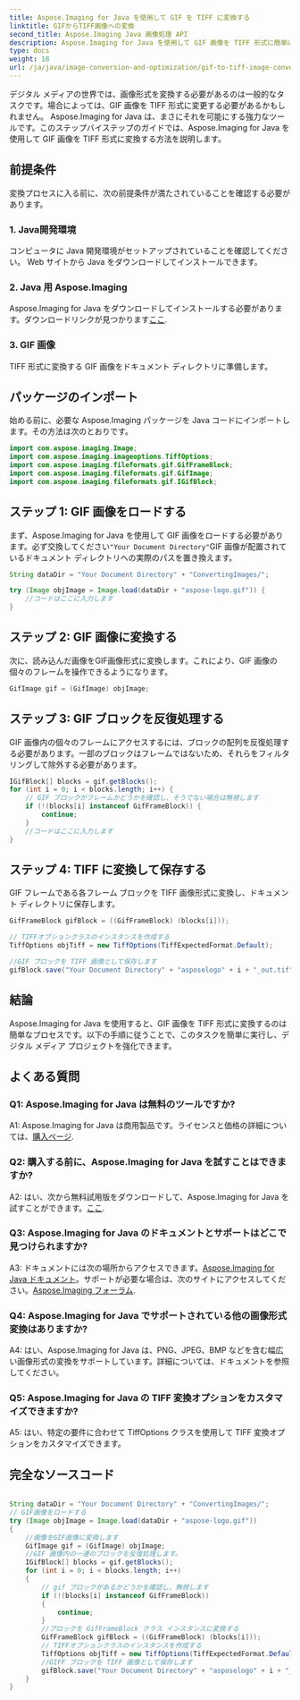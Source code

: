 ```yaml
---
title: Aspose.Imaging for Java を使用して GIF を TIFF に変換する
linktitle: GIFからTIFF画像への変換
second_title: Aspose.Imaging Java 画像処理 API
description: Aspose.Imaging for Java を使用して GIF 画像を TIFF 形式に簡単に変換する方法を学びます。このステップバイステップ ガイドは、この強力なツールを使い始めるのに役立ちます。
type: docs
weight: 18
url: /ja/java/image-conversion-and-optimization/gif-to-tiff-image-conversion/
---
```

デジタル メディアの世界では、画像形式を変換する必要があるのは一般的なタスクです。場合によっては、GIF 画像を TIFF 形式に変更する必要があるかもしれません。 Aspose.Imaging for Java は、まさにそれを可能にする強力なツールです。このステップバイステップのガイドでは、Aspose.Imaging for Java を使用して GIF 画像を TIFF 形式に変換する方法を説明します。

## 前提条件

変換プロセスに入る前に、次の前提条件が満たされていることを確認する必要があります。

### 1. Java開発環境

コンピュータに Java 開発環境がセットアップされていることを確認してください。 Web サイトから Java をダウンロードしてインストールできます。

### 2. Java 用 Aspose.Imaging

 Aspose.Imaging for Java をダウンロードしてインストールする必要があります。ダウンロードリンクが見つかります[ここ](https://releases.aspose.com/imaging/java/).

### 3. GIF 画像

TIFF 形式に変換する GIF 画像をドキュメント ディレクトリに準備します。

## パッケージのインポート

始める前に、必要な Aspose.Imaging パッケージを Java コードにインポートします。その方法は次のとおりです。

```java
import com.aspose.imaging.Image;
import com.aspose.imaging.imageoptions.TiffOptions;
import com.aspose.imaging.fileformats.gif.GifFrameBlock;
import com.aspose.imaging.fileformats.gif.GifImage;
import com.aspose.imaging.fileformats.gif.IGifBlock;
```

## ステップ 1: GIF 画像をロードする

まず、Aspose.Imaging for Java を使用して GIF 画像をロードする必要があります。必ず交換してください`"Your Document Directory"`GIF 画像が配置されているドキュメント ディレクトリへの実際のパスを置き換えます。

```java
String dataDir = "Your Document Directory" + "ConvertingImages/";

try (Image objImage = Image.load(dataDir + "aspose-logo.gif")) {
    //コードはここに入力します
}
```

## ステップ 2: GIF 画像に変換する

次に、読み込んだ画像をGIF画像形式に変換します。これにより、GIF 画像の個々のフレームを操作できるようになります。

```java
GifImage gif = (GifImage) objImage;
```

## ステップ 3: GIF ブロックを反復処理する

GIF 画像内の個々のフレームにアクセスするには、ブロックの配列を反復処理する必要があります。一部のブロックはフレームではないため、それらをフィルタリングして除外する必要があります。

```java
IGifBlock[] blocks = gif.getBlocks();
for (int i = 0; i < blocks.length; i++) {
    // GIF ブロックがフレームかどうかを確認し、そうでない場合は無視します
    if (!(blocks[i] instanceof GifFrameBlock)) {
        continue;
    }
    //コードはここに入力します
}
```

## ステップ 4: TIFF に変換して保存する

GIF フレームである各フレーム ブロックを TIFF 画像形式に変換し、ドキュメント ディレクトリに保存します。

```java
GifFrameBlock gifBlock = ((GifFrameBlock) (blocks[i]));

// TIFFオプションクラスのインスタンスを作成する
TiffOptions objTiff = new TiffOptions(TiffExpectedFormat.Default);

//GIF ブロックを TIFF 画像として保存します
gifBlock.save("Your Document Directory" + "asposelogo" + i + "_out.tif", objTiff);
```

## 結論

Aspose.Imaging for Java を使用すると、GIF 画像を TIFF 形式に変換するのは簡単なプロセスです。以下の手順に従うことで、このタスクを簡単に実行し、デジタル メディア プロジェクトを強化できます。

## よくある質問

### Q1: Aspose.Imaging for Java は無料のツールですか?

 A1: Aspose.Imaging for Java は商用製品です。ライセンスと価格の詳細については、[購入ページ](https://purchase.aspose.com/buy).

### Q2: 購入する前に、Aspose.Imaging for Java を試すことはできますか?

 A2: はい、次から無料試用版をダウンロードして、Aspose.Imaging for Java を試すことができます。[ここ](https://releases.aspose.com/).

### Q3: Aspose.Imaging for Java のドキュメントとサポートはどこで見つけられますか?

 A3: ドキュメントには次の場所からアクセスできます。[Aspose.Imaging for Java ドキュメント](https://reference.aspose.com/imaging/java/)。サポートが必要な場合は、次のサイトにアクセスしてください。[Aspose.Imaging フォーラム](https://forum.aspose.com/).

### Q4: Aspose.Imaging for Java でサポートされている他の画像形式変換はありますか?

A4: はい、Aspose.Imaging for Java は、PNG、JPEG、BMP などを含む幅広い画像形式の変換をサポートしています。詳細については、ドキュメントを参照してください。

### Q5: Aspose.Imaging for Java の TIFF 変換オプションをカスタマイズできますか?

A5: はい、特定の要件に合わせて TiffOptions クラスを使用して TIFF 変換オプションをカスタマイズできます。



## 完全なソースコード
```java
		
String dataDir = "Your Document Directory" + "ConvertingImages/";
// GIF画像をロードする
try (Image objImage = Image.load(dataDir + "aspose-logo.gif"))
{
	//画像をGIF画像に変換します
	GifImage gif = (GifImage) objImage;
	//GIF 画像内の一連のブロックを反復処理します。
	IGifBlock[] blocks = gif.getBlocks();
	for (int i = 0; i < blocks.length; i++)
	{
		// gif ブロックがあるかどうかを確認し、無視します
		if (!(blocks[i] instanceof GifFrameBlock))
		{
			continue;
		}
		//ブロックを GifFrameBlock クラス インスタンスに変換する
		GifFrameBlock gifBlock = ((GifFrameBlock) (blocks[i]));
		// TIFFオプションクラスのインスタンスを作成する
		TiffOptions objTiff = new TiffOptions(TiffExpectedFormat.Default);
		//GIFF ブロックを TIFF 画像として保存します
		gifBlock.save("Your Document Directory" + "asposelogo" + i + "_out.tif", objTiff);
	}
}
		
```